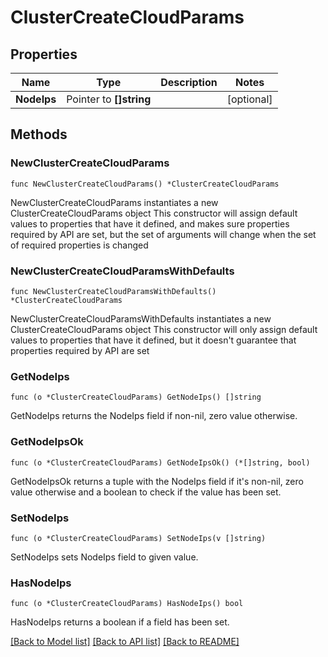 # ClusterCreateCloudParams

## Properties

Name | Type | Description | Notes
------------ | ------------- | ------------- | -------------
**NodeIps** | Pointer to **[]string** |  | [optional] 

## Methods

### NewClusterCreateCloudParams

`func NewClusterCreateCloudParams() *ClusterCreateCloudParams`

NewClusterCreateCloudParams instantiates a new ClusterCreateCloudParams object
This constructor will assign default values to properties that have it defined,
and makes sure properties required by API are set, but the set of arguments
will change when the set of required properties is changed

### NewClusterCreateCloudParamsWithDefaults

`func NewClusterCreateCloudParamsWithDefaults() *ClusterCreateCloudParams`

NewClusterCreateCloudParamsWithDefaults instantiates a new ClusterCreateCloudParams object
This constructor will only assign default values to properties that have it defined,
but it doesn't guarantee that properties required by API are set

### GetNodeIps

`func (o *ClusterCreateCloudParams) GetNodeIps() []string`

GetNodeIps returns the NodeIps field if non-nil, zero value otherwise.

### GetNodeIpsOk

`func (o *ClusterCreateCloudParams) GetNodeIpsOk() (*[]string, bool)`

GetNodeIpsOk returns a tuple with the NodeIps field if it's non-nil, zero value otherwise
and a boolean to check if the value has been set.

### SetNodeIps

`func (o *ClusterCreateCloudParams) SetNodeIps(v []string)`

SetNodeIps sets NodeIps field to given value.

### HasNodeIps

`func (o *ClusterCreateCloudParams) HasNodeIps() bool`

HasNodeIps returns a boolean if a field has been set.


[[Back to Model list]](../README.md#documentation-for-models) [[Back to API list]](../README.md#documentation-for-api-endpoints) [[Back to README]](../README.md)


